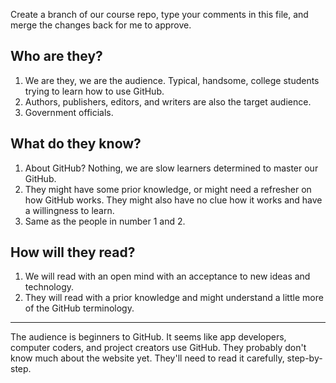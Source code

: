 Create a branch of our course repo, type your comments in this file, and merge the changes back for me to approve.

## Who are they?
1. We are they, we are the audience. Typical, handsome, college students trying to learn how to use GitHub.
2. Authors, publishers, editors, and writers are also the target audience. 
3. Government officials. 

## What do they know?
1. About GitHub? Nothing, we are slow learners determined to master our GitHub. 
2. They might have some prior knowledge, or might need a refresher on how GitHub works. They might also have no clue how it works and have a willingness to learn. 
3. Same as the people in number 1 and 2. 

## How will they read?
1. We will read with an open mind with an acceptance to new ideas and technology.
2. They will read with a prior knowledge and might understand a little more of the GitHub terminology. 

***

The audience is beginners to GitHub. It seems like app developers, computer coders, and project creators use GitHub. They probably don't know much about the website yet. They'll need to read it carefully, step-by-step. 